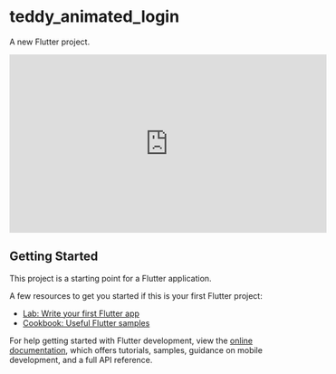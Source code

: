 # teddy_animated_login

A new Flutter project.

   <iframe width="560" height="315"
src=https://youtube.com/shorts/hSYHiBwKgSc" 
frameborder="0" 
allow="accelerometer; autoplay; encrypted-media; gyroscope; picture-in-picture" 
allowfullscreen></iframe>

## Getting Started

This project is a starting point for a Flutter application.

A few resources to get you started if this is your first Flutter project:

- [Lab: Write your first Flutter app](https://docs.flutter.dev/get-started/codelab)
- [Cookbook: Useful Flutter samples](https://docs.flutter.dev/cookbook)

For help getting started with Flutter development, view the
[online documentation](https://docs.flutter.dev/), which offers tutorials,
samples, guidance on mobile development, and a full API reference.
